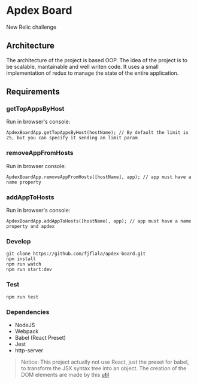 # Apdex Board
New Relic challenge

## Architecture
The architecture of the project is based OOP.
The idea of the project is to be scalable, mantainable and well writen code.
It uses a small implementation of redux to manage the state of the entire application.

## Requirements
### getTopAppsByHost
Run in browser's console:
```
ApdexBoardApp.getTopAppsByHost(hostName); // By default the limit is 25, but you can specify it sending an limit param
```
### removeAppFromHosts
Run in browser console:
```
ApdexBoardApp.removeAppFromHosts([hostName], app); // app must have a name property
```

### addAppToHosts
Run in browser's console:
```
ApdexBoardApp.addAppToHosts([hostName], app); // app must have a name property and apdex
```


### Develop
```
git clone https://github.com/fjflala/apdex-board.git
npm install
npm run watch
npm run start:dev
```

### Test
```
npm run test
```

### Dependencies
+ NodeJS
+ Webpack
+ Babel (React Preset)
+ Jest
+ http-server

> Notice: This project actually not use React, just the preset for babel, to transform the JSX syntax tree into an object. The creation of the DOM elements are made by this [util](https://github.com/fjflala/apdex-board/tree/master/src/utils/dom)